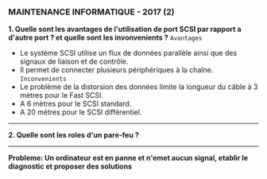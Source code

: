 ### MAINTENANCE INFORMATIQUE - 2017 (2)

**1. Quelle sont les avantages de l'utilisation de port SCSI par rapport a d'autre port ? et quelle sont les invonvenients ?**
`Avantages`
- Le système SCSI utilise un flux de données parallèle ainsi que des signaux de liaison et de contrôle. 
- Il permet de connecter plusieurs périphériques à la chaîne. 
`Inconvenients`
- Le problème de la distorsion des données limite la longueur du câble à 3 mètres pour le Fast SCSI.
- A 6 mètres pour le SCSI standard.
- A 20 mètres pour le SCSI différentiel.

---

**2. Quelle sont les roles d'un pare-feu ?**

---

**Probleme: Un ordinateur est en panne et n'emet aucun signal, etablir le diagnostic et proposer des solutions**